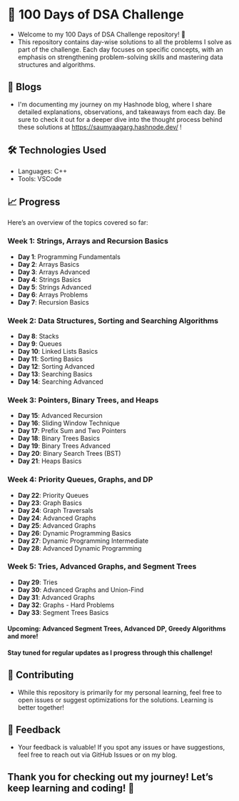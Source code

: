 # 🚀 100 Days of DSA Challenge
- Welcome to my 100 Days of DSA Challenge repository! 🎯
- This repository contains day-wise solutions to all the problems I solve as part of the challenge. Each day focuses on specific concepts, with an emphasis on strengthening problem-solving skills and mastering data structures and algorithms.

## 📝 Blogs
- I'm documenting my journey on my Hashnode blog, where I share detailed explanations, observations, and takeaways from each day. Be sure to check it out for a deeper dive into the thought process behind these solutions at https://saumyaagarg.hashnode.dev/ !

## 🛠️ Technologies Used
- Languages: C++
- Tools: VSCode

## 📈 Progress
Here’s an overview of the topics covered so far:

### **Week 1: Strings, Arrays and Recursion Basics**
- **Day 1**: Programming Fundamentals
- **Day 2**: Arrays Basics
- **Day 3**: Arrays Advanced
- **Day 4**: Strings Basics
- **Day 5**: Strings Advanced
- **Day 6**: Arrays Problems
- **Day 7**: Recursion Basics

### **Week 2: Data Structures, Sorting and Searching Algorithms**
- **Day 8**: Stacks
- **Day 9**: Queues
- **Day 10**: Linked Lists Basics
- **Day 11**: Sorting Basics
- **Day 12**: Sorting Advanced
- **Day 13**: Searching Basics
- **Day 14**: Searching Advanced

### **Week 3: Pointers, Binary Trees, and Heaps**
- **Day 15**: Advanced Recursion
- **Day 16**: Sliding Window Technique
- **Day 17**: Prefix Sum and Two Pointers
- **Day 18**: Binary Trees Basics
- **Day 19**: Binary Trees Advanced
- **Day 20**: Binary Search Trees (BST)
- **Day 21**: Heaps Basics

### **Week 4: Priority Queues, Graphs, and DP**
- **Day 22**: Priority Queues
- **Day 23**: Graph Basics
- **Day 24**: Graph Traversals
- **Day 24**: Advanced Graphs
- **Day 25**: Advanced Graphs
- **Day 26**: Dynamic Programming Basics
- **Day 27**: Dynamic Programming Intermediate
- **Day 28**: Advanced Dynamic Programming

### **Week 5: Tries, Advanced Graphs, and Segment Trees**
- **Day 29**: Tries
- **Day 30**: Advanced Graphs and Union-Find
- **Day 31**: Advanced Graphs
- **Day 32**: Graphs - Hard Problems
- **Day 33**: Segment Trees Basics
  
#### Upcoming: Advanced Segment Trees, Advanced DP, Greedy Algorithms and more!
#### Stay tuned for regular updates as I progress through this challenge!

## 🤝 Contributing
- While this repository is primarily for my personal learning, feel free to open issues or suggest optimizations for the solutions. Learning is better together!

## 💬 Feedback
- Your feedback is valuable! If you spot any issues or have suggestions, feel free to reach out via GitHub Issues or on my blog.

## Thank you for checking out my journey! Let’s keep learning and coding! 🌟
